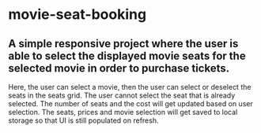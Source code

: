 # movie-seat-booking
 
A simple responsive project where the user is able to select the displayed movie seats for the selected movie in order to purchase tickets. 
---
Here, the user can select a movie, then the user can select or deselect the seats in the seats grid. The user cannot select the seat that is already selected. The number of seats and the cost will get updated based on user selection. The seats, prices and movie selection will get saved to local storage so that UI is still populated on refresh.